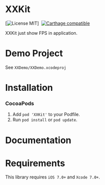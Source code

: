 XXKit
==============

[![License MIT](https://img.shields.io/badge/license-MIT-green.svg?style=flat)]&nbsp;
[![Carthage compatible](https://img.shields.io/badge/Carthage-compatible-4BC51D.svg?style=flat)](https://github.com/Carthage/Carthage)&nbsp;

XXKit just show FPS in application.

Demo Project
==============
See `XXDemo/XXDemo.xcodeproj`


Installation
==============

### CocoaPods

1. Add `pod 'XXKit'` to your Podfile.
2. Run `pod install` or `pod update`.

Documentation
==============


Requirements
==============
This library requires `iOS 7.0+` and `Xcode 7.0+`.



